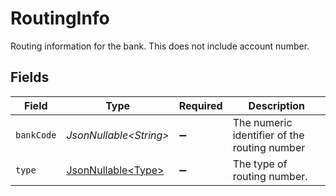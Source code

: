# RoutingInfo

Routing information for the bank. This does not include account number.


## Fields

| Field                                              | Type                                               | Required                                           | Description                                        |
| -------------------------------------------------- | -------------------------------------------------- | -------------------------------------------------- | -------------------------------------------------- |
| `bankCode`                                         | *JsonNullable\<String>*                            | :heavy_minus_sign:                                 | The numeric identifier of the routing number       |
| `type`                                             | [JsonNullable\<Type>](../../models/shared/Type.md) | :heavy_minus_sign:                                 | The type of routing number.                        |